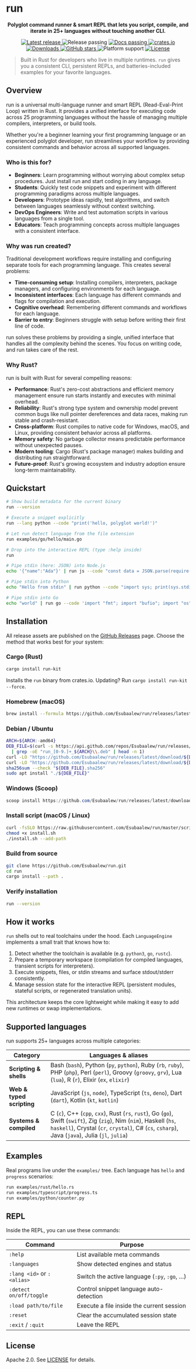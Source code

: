 # run

<p align="center">
  <strong>Polyglot command runner & smart REPL that lets you script, compile, and iterate in 25+ languages without touching another CLI.</strong>
</p>

<p align="center">
  <a href="https://github.com/Esubaalew/run/releases/latest">
    <img src="https://img.shields.io/github/v/release/Esubaalew/run?style=flat-square&color=orange&logo=github" alt="Latest release" />
  </a>
  <img src="https://img.shields.io/badge/release-passing-brightgreen?style=flat-square" alt="Release passing" />
  <a href="https://docs.rs/run-kit">
    <img src="https://img.shields.io/badge/docs-passing-brightgreen?style=flat-square&logo=rust" alt="Docs passing" />
  </a>
  <a href="https://crates.io/crates/run-kit">
    <img src="https://img.shields.io/crates/v/run-kit.svg?style=flat-square&logo=rust&color=red" alt="crates.io" />
  </a>
  <a href="https://github.com/Esubaalew/run/releases">
    <img src="https://img.shields.io/github/downloads/Esubaalew/run/total?style=flat-square&color=blue" alt="Downloads" />
  </a>
  <a href="https://github.com/Esubaalew/run/stargazers">
    <img src="https://img.shields.io/github/stars/Esubaalew/run?style=flat-square&color=yellow" alt="GitHub stars" />
  </a>
  <img src="https://img.shields.io/badge/platform-Linux%20%7C%20macOS%20%7C%20Windows-lightgrey?style=flat-square" alt="Platform support" />
  <a href="https://github.com/Esubaalew/run/blob/master/LICENSE">
    <img src="https://img.shields.io/badge/license-Apache%202.0-blue?style=flat-square" alt="License" />
  </a>
</p>

> Built in Rust for developers who live in multiple runtimes. `run` gives you a consistent CLI, persistent REPLs, and batteries-included examples for your favorite languages.

## Overview

run is a universal multi-language runner and smart REPL (Read-Eval-Print Loop) written in Rust. It provides a unified interface for executing code across 25 programming languages without the hassle of managing multiple compilers, interpreters, or build tools.

Whether you're a beginner learning your first programming language or an experienced polyglot developer, run streamlines your workflow by providing consistent commands and behavior across all supported languages.

### Who is this for?

- **Beginners**: Learn programming without worrying about complex setup procedures. Just install run and start coding in any language.
- **Students**: Quickly test code snippets and experiment with different programming paradigms across multiple languages.
- **Developers**: Prototype ideas rapidly, test algorithms, and switch between languages seamlessly without context switching.
- **DevOps Engineers**: Write and test automation scripts in various languages from a single tool.
- **Educators**: Teach programming concepts across multiple languages with a consistent interface.

### Why was run created?

Traditional development workflows require installing and configuring separate tools for each programming language. This creates several problems:

- **Time-consuming setup**: Installing compilers, interpreters, package managers, and configuring environments for each language.
- **Inconsistent interfaces**: Each language has different commands and flags for compilation and execution.
- **Cognitive overhead**: Remembering different commands and workflows for each language.
- **Barrier to entry**: Beginners struggle with setup before writing their first line of code.

run solves these problems by providing a single, unified interface that handles all the complexity behind the scenes. You focus on writing code, and run takes care of the rest.

### Why Rust?

run is built with Rust for several compelling reasons:

- **Performance**: Rust's zero-cost abstractions and efficient memory management ensure run starts instantly and executes with minimal overhead.
- **Reliability**: Rust's strong type system and ownership model prevent common bugs like null pointer dereferences and data races, making run stable and crash-resistant.
- **Cross-platform**: Rust compiles to native code for Windows, macOS, and Linux, providing consistent behavior across all platforms.
- **Memory safety**: No garbage collector means predictable performance without unexpected pauses.
- **Modern tooling**: Cargo (Rust's package manager) makes building and distributing run straightforward.
- **Future-proof**: Rust's growing ecosystem and industry adoption ensure long-term maintainability.

## Quickstart

```bash
# Show build metadata for the current binary
run --version

# Execute a snippet explicitly
run --lang python --code "print('hello, polyglot world!')"

# Let run detect language from the file extension
run examples/go/hello/main.go

# Drop into the interactive REPL (type :help inside)
run

# Pipe stdin (here: JSON) into Node.js
echo '{"name":"Ada"}' | run js --code "const data = JSON.parse(require('fs').readFileSync(0, 'utf8')); console.log(\`hi \${data.name}\`)"

# Pipe stdin into Python
echo "Hello from stdin" | run python --code "import sys; print(sys.stdin.read().strip().upper())"

# Pipe stdin into Go
echo "world" | run go --code 'import "fmt"; import "bufio"; import "os"; scanner := bufio.NewScanner(os.Stdin); scanner.Scan(); fmt.Printf("Hello, %s!\n", scanner.Text())'
```

## Installation

All release assets are published on the [GitHub Releases](https://github.com/Esubaalew/run/releases) page. Choose the method that works best for your system:

### Cargo (Rust)

```bash
cargo install run-kit
```

Installs the `run` binary from crates.io. Updating? Run `cargo install run-kit --force`.

### Homebrew (macOS)

```bash
brew install --formula https://github.com/Esubaalew/run/releases/latest/download/homebrew-run.rb
```

### Debian / Ubuntu

```bash
ARCH=${ARCH:-amd64}
DEB_FILE=$(curl -s https://api.github.com/repos/Esubaalew/run/releases/latest \
  | grep -oE "run_[0-9.]+_${ARCH}\\.deb" | head -n 1)
curl -LO "https://github.com/Esubaalew/run/releases/latest/download/${DEB_FILE}"
curl -LO "https://github.com/Esubaalew/run/releases/latest/download/${DEB_FILE}.sha256"
sha256sum --check "${DEB_FILE}.sha256"
sudo apt install "./${DEB_FILE}"
```

### Windows (Scoop)

```powershell
scoop install https://github.com/Esubaalew/run/releases/latest/download/run-scoop.json
```

### Install script (macOS / Linux)

```bash
curl -fsSLO https://raw.githubusercontent.com/Esubaalew/run/master/scripts/install.sh
chmod +x install.sh
./install.sh --add-path
```

### Build from source

```bash
git clone https://github.com/Esubaalew/run.git
cd run
cargo install --path .
```

### Verify installation

```bash
run --version
```

## How it works

`run` shells out to real toolchains under the hood. Each `LanguageEngine` implements a small trait that knows how to:

1. Detect whether the toolchain is available (e.g. `python3`, `go`, `rustc`).
2. Prepare a temporary workspace (compilation for compiled languages, transient scripts for interpreters).
3. Execute snippets, files, or stdin streams and surface stdout/stderr consistently.
4. Manage session state for the interactive REPL (persistent modules, stateful scripts, or regenerated translation units).

This architecture keeps the core lightweight while making it easy to add new runtimes or swap implementations.

## Supported languages

run supports 25+ languages across multiple categories:

| Category | Languages & aliases |
| --- | --- |
| **Scripting & shells** | Bash (`bash`), Python (`py`, `python`), Ruby (`rb`, `ruby`), PHP (`php`), Perl (`perl`), Groovy (`groovy`, `grv`), Lua (`lua`), R (`r`), Elixir (`ex`, `elixir`) |
| **Web & typed scripting** | JavaScript (`js`, `node`), TypeScript (`ts`, `deno`), Dart (`dart`), Kotlin (`kt`, `kotlin`) |
| **Systems & compiled** | C (`c`), C++ (`cpp`, `cxx`), Rust (`rs`, `rust`), Go (`go`), Swift (`swift`), Zig (`zig`), Nim (`nim`), Haskell (`hs`, `haskell`), Crystal (`cr`, `crystal`), C# (`cs`, `csharp`), Java (`java`), Julia (`jl`, `julia`) |

## Examples

Real programs live under the `examples/` tree. Each language has `hello` and `progress` scenarios:

```bash
run examples/rust/hello.rs
run examples/typescript/progress.ts
run examples/python/counter.py
```

## REPL

Inside the REPL, you can use these commands:

| Command | Purpose |
| --- | --- |
| `:help` | List available meta commands |
| `:languages` | Show detected engines and status |
| `:lang <id>` or `:<alias>` | Switch the active language (`:py`, `:go`, …) |
| `:detect on/off/toggle` | Control snippet language auto-detection |
| `:load path/to/file` | Execute a file inside the current session |
| `:reset` | Clear the accumulated session state |
| `:exit` / `:quit` | Leave the REPL |

## License

Apache 2.0. See [LICENSE](https://github.com/Esubaalew/run/blob/master/LICENSE) for details.
